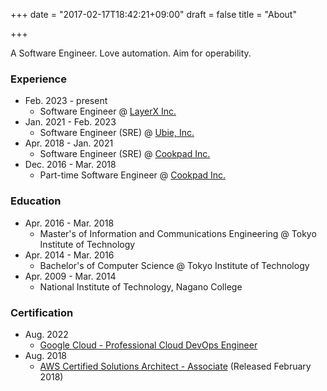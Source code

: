 +++
date = "2017-02-17T18:42:21+09:00"
draft = false
title = "About"

+++

A Software Engineer. Love automation. Aim for operability.

### Experience

- Feb. 2023 - present
    - Software Engineer @ [LayerX Inc.](https://layerx.co.jp/)
- Jan. 2021 - Feb. 2023
    - Software Engineer (SRE) @ [Ubie, Inc.](https://ubie.life/)
- Apr. 2018 - Jan. 2021
    - Software Engineer (SRE) @ [Cookpad Inc.](https://info.cookpad.com/)
- Dec. 2016 - Mar. 2018
    - Part-time Software Engineer @ [Cookpad Inc.](https://info.cookpad.com/)

### Education

- Apr. 2016 - Mar. 2018
    - Master's of Information and Communications Engineering @ Tokyo Institute of Technology
- Apr. 2014 - Mar. 2016
    - Bachelor's of Computer Science @ Tokyo Institute of Technology
- Apr. 2009 - Mar. 2014
    - National Institute of Technology, Nagano College

### Certification

- Aug. 2022
    - [Google Cloud - Professional Cloud DevOps Engineer](https://cloud.google.com/certification/cloud-devops-engineer)
- Aug. 2018
    - [AWS Certified Solutions Architect - Associate](https://aws.amazon.com/certification/certified-solutions-architect-associate/) (Released February 2018)
